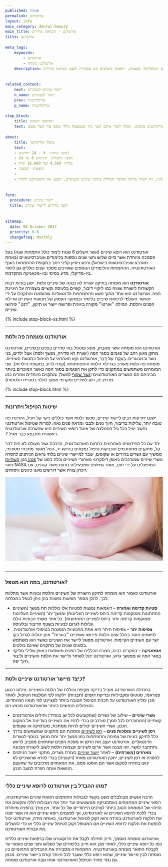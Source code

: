 ```yaml
---
published: true
permalink: אורטודנט
layout: info
main_category: dental-beauty
main_title: אורטודנט - השוואת מחירים
title: אורטודנט

meta_tags:
    keywords:
        - אורטודנט
        - אורטודנט מומחה
    description: אורטודנט - כל המידע אודות אורטודנט מומחה, מיהו מומחה? שיטות טיפול, כמה עולים הטיפולים? מבצעים, רופאים מומלצים וגם אפשרות לבצע השוואת מחירים


related_content:
    next: יישור-שיניים-למבוגרים
    n_name: יישור למבוגרים
    prev: אורתודונטיה
    p_name: אורתודונטיה

stop_block: 
    title: המלצה חשובה!
    text: יישור שיניים באופן עקרוני יכול להתבצע ע״י כל רופא שיניים אולם מומלץ לעבור את ההליך רק אצל אורטודנט שהוא מומחה ליישור שיניים ונחשב לאוטוריטה בתחום, אנחנו מקשרים לאורתודנטים מנוסים, תוכלו ליצור איתם קשר מיד באמצעות מילוי טופס צור קשר פשוט.
    
about:
    title: טיפול אורתודנטי
    text: 
    - משך ההליך- 3 - 24 חודשים!
    - מספר טיפולים- מינימום 6 עד 24 
    - עלות- 4,500 ועד 18,000 ש״ח
    - תוצאות- קבועות
    - 
    - טיפולים אורטודונטיים מתאימים למגוון בעיות סגר, רק לאחר בדיקה מקיפה הכוללת צילומי שיניים ספציפיים, יקבעו את התאמתכם להליך.
    

form:
  procedure: יישור שיניים
  title: השוו מחירים ליישור שיניים

  
sitemap: 
  date: 08 October 2017
  priority: 0.6
  changefreq: Monthly
---
```

אורטודנט הוא רופא שיניים (אשר השלים 6 שנות לימוד כולל התמחות שנה) בעל הסמכה מיוחדת אשר סיים שלוש וחצי שנים נוספות בלימודים אוניברסיטאיים (באחת מארבע אוניברסיטאות בישראל) ורכש ניסיון קליני רחב בתקופת ההתמחות בענף האורטודנטיה. ההתמחות והלימודים הנוספים שאורכים מספר שנים כוללים גם לימוד ביו-מדיקלי, מדע בסיסי וביו-מכאניקה מתקדמת.

**אורטודנט** הוא מומחה בתיקון ישורת לא נכונה של שיניים ולסת. ישנן בעיות רבות הקשורות לישורת שגויה כמו ליקויי דיבור, קשיים בלעיסה וקשיים בשמירה על היגיינת הפה. אורטודנט הוא אחד מתוך תשע ההתמחויות הדנטאליות שהוסמכו והתקבלו על ידי האיגוד העולמי לרפואת שיניים בלימוד ובמחקר העמוק של תנועות השיניים וגדילת הפנים והלסת. המילה ״אורטו״ מקורה ביוונית ופרושה יישור או תיקון, ״דנט״ פירושו שיניים.

 {% include stop-block-xs.html %}  

- - - - - -

###  אורטודנט ומומחה פה ולסת

אורטודנט הוא מומחה אשר מאבחן, מונע ומטפל באי סדרים בפנים ובשיניים, אורטודנט מתקן מגוון רחב של פגמים בסגר הפה (ישורת לא סדירה, מנשך ולסת) אצל ילדים, בני נוער ובמבוגרים. בְּעִקָּרוֹ שֶׁל דָּבָר, אורטודנט הןא האחראי על הניהול בתנועת השיניים. מומחה פה ולסת מעורב בגדילת הלסת והתפתחותה (קורה לרוב בתקופת הילדות). שני המומחים משתמשים במתקנים כדי לתקן את הפגמים בסגר הפה כאשר המוכרים ביותר מביניהם הם הגשרים האורטודנטים ([גשר שקוף](/גשר-שקוף) למשל) ומתקנים מיוחדים אחרים כמו מרחיבים, רסן לשיניים ומקדמי מנשך (תלוי בסטיית הלסתות).

 {% include stop-block.html %}  

- - - - - -

###  שיטות הטיפול ויתרונות

ישנם יתרונות רבים ליישור שיניים, מנשך ולסת אשר כוללים ניקוי קל ויעיל, היגיינת פה טובה יותר, צלילות בדיבור, חיוך נעים ולבבי ומראה פנים נאה. למרות שטיפול אורטודנטי נחשב יעיל בכל גיל ההמלצה של איגוד רופאי השיניים היא שהערכה אורטודנטית ראשונית תתבצע כבר מגיל 7.

יחד עם כל החידושים האחרונים בתחום האורטודנטיה, הרכבת גשר מעולם לא היה דבר קל, מתקנים מתוחכמים וטכניקות טיפול נמצאים בהישג יד, החל מגשר מתכתי מסורתי, ממשיך עם גשרים בהירים או שקופים, עובר למיישרי שיניים בלתי נראים הניתנים להסרה כגון [קשתיות Irok](/יישור-שיניים-איירוק) וגשרי שיניים שמורכבים באופן דיסקרטי מאחורי השיניים וכלה בסוג של חוטי NASA המופעלים על ידי חום, מאוד גמישים שמפעילים כוחות מאוד קטנים, עם זיכרון צורה אשר דורשים מעט כיוונים וויסותים.


 ![{{ page.title }}](/images/articles/orthodontic-treatment.jpg)  

- - - - - -

###  אורטודנט, במה הוא מטפל?

אורטודנט כאמור הוא מומחה לתיקון הישורת של השיניים והלסת ובעיות אשר מתלוות לכך. להלן מספר תופעות נפוצות בהן ניתן לטפל בהצלחה:

- **סטיות קדימה ואחורה** – דוגמאות נפוצות לסטיות אלו כוללות תת מנשך (השיניים התחתונות ממוקמות קדימה ביחס לשיניים העליונות) ומנשך יתר (השיניים העליונות ממוקמות קדימה יותר ביחס לשיניים התחתונות). כל אחד משתי הבעיות הללו עלולות לגרום לבעיות בשטף הדיבור ובלעיסה.
- **צפיפות יתר** – צפיפות היתר היא אחת מהבעיות הנפוצות בטיפולי אורטודנטיה. לפעמים חוסר בחלל עצם הלסת פירושו ששיניים ״בוגרות״ אינן יכולות לגדול בקו ישר עם השיניים הקיימות. אורטודנט מסוגל ליישר את השיניים כאשר הוא משתמש בסוגים שונים של מתקנים שאינם בולטים.
- **אסתטיקה** – במקרים רבים, הצורה הכללית של הפנים מושפעת באופן שלילי מליקוי בסגר הפה או ממנשך גרוע. אורטודנט יכול לשחזר וליישר את הלסת והשיניים וליצור חיוך יפה.

- - - - - -

###  כיצד מיישר אורטודנט שיניים ולסת?

בתחילה האורטודנט מוביל בדיקה מקיפה וכוללת של הלסת והשיניים. צילום רנטגן פנוראמי, סטטוס ומקביליות ובדיקת דגמים (תבניות) יילקחו לפי המלצות הטיפול, לאחר מכן ימליץ האורטודנט על תכנית הטיפול הטובה ביותר לפציינט לפי תנאיו המיוחדים. הטיפולים הנפוצים ביותר שהאורטודנט מבצע הם:

- **גשרי שיניים** – שילוב של גשרים (שמקובעים לכל שן בנפרד) ותילים אורטודנטים קשתיים (המחוברים לכל סמך) מורכבים בכדי להזיז את השיניים בעדינות אל המקום הנכון. גשרי השיניים יכולים להיות ממתכת, מקרמיקה או שקופים. 
- **רסן לשיניים ומסכות פנים** – [רסן לשיניים](/רסן-לשיניים) ומסכות הם מתקנים שמשמשים בדרך כלל לתיקון בעיות של צמיחה והתפתחות כמו מנשך יתר ותת מנשך בנוסף לגשרים הדנטאליים. אורטודנט יעצב את הרסן או מסכת הפנים שתתאים מסביב לראש ותתחבר לגשר. זהו מבנה אשר יגרום לשיניים ועצמות הלסת לשוב לישורת הנכונה.
- **מאחזים (מְשָׁרֵתים)** – לאחר [יישור שיניים](/יישור-שיניים) בעזרת גשרים, מתקני יישור הניתנים להסרה או רסן לשיניים, יתקין האורטודנט מאחז (רטנציה) בכדי לוודא שהשיניים לא ינועו בחזרה למקום אשר הם הוסטו ממנו, את המאחזים מרכיבים עד שהעצם הנושאת אותה חוזרת למצב הנכון.

- - - - - -

###  מהו ההבדל בין אורטודנט לרופא שיניים כללי?

הרבה אנשים מבולבלים מעט בקשר לגבולות התוחמים רפואת שיניים ואורטודנטיה, רופאי שיניים המתמחים באסתטיקה מטשטשים עוד יותר את הגבולות הללו ומקשים את הזיהוי של המומחה הטוב ביותר לצרכים הייחודיים של כל אחד. אין צורך בהפניה מיוחדת בכדי ללכת לרופא השיניים או לאורטודנט, אך לפעמים רופא שיניים הוא זה אשר יפנה את הלקוח לאורטודנט במידה והוא זקוק לטיפול אורטודנטי, באותה מידה, אורטודנט יכול להפנות את הלקוח לרופא השיניים אם המטופל זקוק לטיפול שיניים כללי או כדי להשלים את עבודת האורטודנט.

אורטודנט מומחה מוסמך, חייב תחילה לקבל את הדוקטורט שלו ברפואת שיניים כללית כמו כל רופא שיניים כללי, לאחר מכן הוא חייב בלימודים של כשלוש וחצי שנים כאמור עד לקבלת התואר מומחה באורטודנטיה. התמחות זו מסבירה את ההבדלים התהומיים בין מומחה לבין מיישר שיניים,  שהוא רופא כללי שעבר לכל היותר קורס ביישור שיניים. מכאן גם נגזר מחיר הטיפול האורטודנטי אותו גובה אורטודנט מומחה.